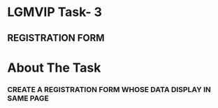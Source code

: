 <h1> LGMVIP Task- 3 </h1>
<h2> REGISTRATION FORM </h1>

<h1> About The Task </h1>
<h3> CREATE A REGISTRATION FORM WHOSE DATA DISPLAY IN SAME PAGE <h3>

